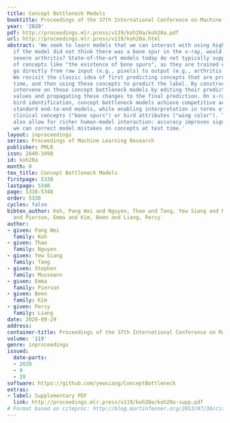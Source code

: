 ```yaml
---
title: Concept Bottleneck Models
booktitle: Proceedings of the 37th International Conference on Machine Learning
year: '2020'
pdf: http://proceedings.mlr.press/v119/koh20a/koh20a.pdf
url: http://proceedings.mlr.press/v119/koh20a.html
abstract: 'We seek to learn models that we can interact with using high-level concepts:
  if the model did not think there was a bone spur in the x-ray, would it still predict
  severe arthritis? State-of-the-art models today do not typically support the manipulation
  of concepts like "the existence of bone spurs", as they are trained end-to-end to
  go directly from raw input (e.g., pixels) to output (e.g., arthritis severity).
  We revisit the classic idea of first predicting concepts that are provided at training
  time, and then using these concepts to predict the label. By construction, we can
  intervene on these concept bottleneck models by editing their predicted concept
  values and propagating these changes to the final prediction. On x-ray grading and
  bird identification, concept bottleneck models achieve competitive accuracy with
  standard end-to-end models, while enabling interpretation in terms of high-level
  clinical concepts ("bone spurs") or bird attributes ("wing color"). These models
  also allow for richer human-model interaction: accuracy improves significantly if
  we can correct model mistakes on concepts at test time.'
layout: inproceedings
series: Proceedings of Machine Learning Research
publisher: PMLR
issn: 2640-3498
id: koh20a
month: 0
tex_title: Concept Bottleneck Models
firstpage: 5338
lastpage: 5348
page: 5338-5348
order: 5338
cycles: false
bibtex_author: Koh, Pang Wei and Nguyen, Thao and Tang, Yew Siang and Mussmann, Stephen
  and Pierson, Emma and Kim, Been and Liang, Percy
author:
- given: Pang Wei
  family: Koh
- given: Thao
  family: Nguyen
- given: Yew Siang
  family: Tang
- given: Stephen
  family: Mussmann
- given: Emma
  family: Pierson
- given: Been
  family: Kim
- given: Percy
  family: Liang
date: 2020-09-29
address: 
container-title: Proceedings of the 37th International Conference on Machine Learning
volume: '119'
genre: inproceedings
issued:
  date-parts:
  - 2020
  - 9
  - 29
software: https://github.com/yewsiang/ConceptBottleneck
extras:
- label: Supplementary PDF
  link: http://proceedings.mlr.press/v119/koh20a/koh20a-supp.pdf
# Format based on citeproc: http://blog.martinfenner.org/2013/07/30/citeproc-yaml-for-bibliographies/
---
```

